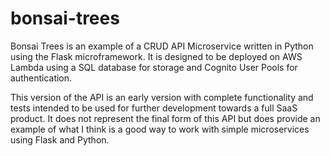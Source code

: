 # bonsai-trees

Bonsai Trees is an example of a CRUD API Microservice written in Python using the Flask microframework. It is designed to be deployed on AWS Lambda using a SQL database for storage and Cognito User Pools for authentication.

This version of the API is an early version with complete functionality and tests intended to be used for further development towards a full SaaS product. It does not represent the final form of this API but does provide an example of what I think is a good way to work with simple microservices using Flask and Python.